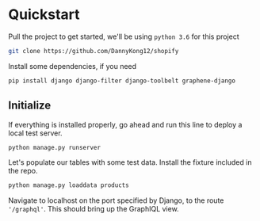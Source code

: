 # Quickstart

Pull the project to get started, we'll be using `python 3.6` for this project

```bash
git clone https://github.com/DannyKong12/shopify
```

Install some dependencies, if you need

```bash
pip install django django-filter django-toolbelt graphene-django
```

## Initialize

If everything is installed properly, go ahead and run this line to deploy a local test server.

```bash
python manage.py runserver
```

Let's populate our tables with some test data. Install the fixture included in the repo.

```bash
python manage.py loaddata products
```

Navigate to localhost on the port specified by Django, to the route `'/graphql'`. This should bring up the GraphIQL view.
